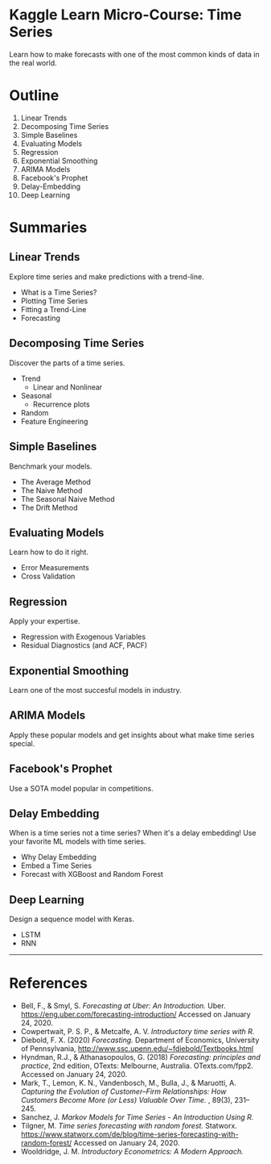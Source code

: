 # Kaggle Learn Micro-Course: Time Series #

Learn how to make forecasts with one of the most common kinds of data in the real world.


# Outline #

1. Linear Trends
2. Decomposing Time Series
3. Simple Baselines
4. Evaluating Models
5. Regression
6. Exponential Smoothing
7. ARIMA Models
8. Facebook's Prophet
9. Delay-Embedding
10. Deep Learning

# Summaries #
## Linear Trends ##

Explore time series and make predictions with a trend-line.

- What is a Time Series?
- Plotting Time Series
- Fitting a Trend-Line
- Forecasting

## Decomposing Time Series ##

Discover the parts of a time series.

- Trend
  - Linear and Nonlinear
- Seasonal
  - Recurrence plots
- Random
- Feature Engineering

## Simple Baselines ##

Benchmark your models.

- The Average Method
- The Naive Method
- The Seasonal Naive Method
- The Drift Method

## Evaluating Models ##

Learn how to do it right.

- Error Measurements
- Cross Validation

## Regression ##

Apply your expertise.

- Regression with Exogenous Variables
- Residual Diagnostics (and ACF, PACF)

## Exponential Smoothing ##

Learn one of the most succesful models in industry.

## ARIMA Models ##

Apply these popular models and get insights about what make time series special.

## Facebook's Prophet ##

Use a SOTA model popular in competitions.

## Delay Embedding ##

When is a time series not a time series? When it's a delay embedding! Use your favorite ML models with time series.

- Why Delay Embedding
- Embed a Time Series
- Forecast with XGBoost and Random Forest

## Deep Learning ##

Design a sequence model with Keras.

- LSTM
- RNN

---

# References

- Bell, F., & Smyl, S. *Forecasting at Uber: An Introduction.* Uber. https://eng.uber.com/forecasting-introduction/ Accessed on January 24, 2020.
- Cowpertwait, P. S. P., & Metcalfe, A. V. *Introductory time series with R.*
- Diebold, F. X. (2020) *Forecasting.* Department of Economics, University of Pennsylvania, http://www.ssc.upenn.edu/~fdiebold/Textbooks.html
- Hyndman, R.J., & Athanasopoulos, G. (2018) *Forecasting: principles and practice*, 2nd edition, OTexts: Melbourne, Australia. OTexts.com/fpp2. Accessed on January 24, 2020.
- Mark, T., Lemon, K. N., Vandenbosch, M., Bulla, J., & Maruotti, A. *Capturing the Evolution of Customer–Firm Relationships: How Customers Become More (or Less) Valuable Over Time.* , 89(3), 231–245.
- Sanchez, J. *Markov Models for Time Series - An Introduction Using R.*
- Tilgner, M. *Time series forecasting with random forest.* Statworx. https://www.statworx.com/de/blog/time-series-forecasting-with-random-forest/ Accessed on January 24, 2020.
- Wooldridge, J. M. *Introductory Econometrics: A Modern Approach.*
